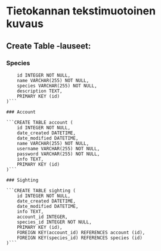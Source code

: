 # Tietokannan tekstimuotoinen kuvaus

## Create Table -lauseet:

### Species

```CREATE TABLE species (
	id INTEGER NOT NULL, 
	name VARCHAR(255) NOT NULL, 
	species VARCHAR(255) NOT NULL, 
	description TEXT, 
	PRIMARY KEY (id)
)```

### Account

```CREATE TABLE account (
	id INTEGER NOT NULL, 
	date_created DATETIME, 
	date_modified DATETIME, 
	name VARCHAR(255) NOT NULL, 
	username VARCHAR(255) NOT NULL, 
	password VARCHAR(255) NOT NULL, 
	info TEXT, 
	PRIMARY KEY (id)
)```

### Sighting

```CREATE TABLE sighting (
	id INTEGER NOT NULL, 
	date_created DATETIME, 
	date_modified DATETIME, 
	info TEXT, 
	account_id INTEGER, 
	species_id INTEGER NOT NULL, 
	PRIMARY KEY (id), 
	FOREIGN KEY(account_id) REFERENCES account (id), 
	FOREIGN KEY(species_id) REFERENCES species (id)
)```



